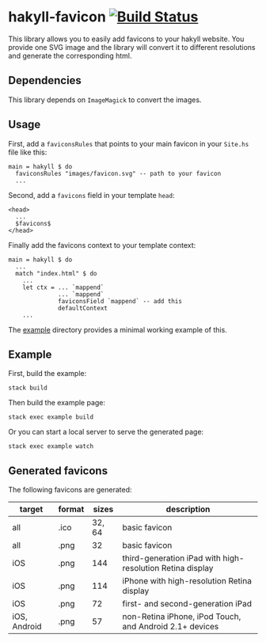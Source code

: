 # hakyll-favicon [![Build Status](https://travis-ci.org/elaye/mushu.svg?branch=master)](https://travis-ci.org/elaye/hakyll-favicon)

This library allows you to easily add favicons to your hakyll website.
You provide one SVG image and the library will convert it to different resolutions and generate the corresponding html.

## Dependencies

This library depends on `ImageMagick` to convert the images.

## Usage

First, add a `faviconsRules` that points to your main favicon in your `Site.hs` file like this:

```
main = hakyll $ do
  faviconsRules "images/favicon.svg" -- path to your favicon
  ...
```

Second, add a `favicons` field in your template `head`:

```
<head>
  ...
  $favicons$
</head>
```

Finally add the favicons context to your template context:

```
main = hakyll $ do
  ...
  match "index.html" $ do
    ...
    let ctx = ... `mappend`
              ... `mappend`
              faviconsField `mappend` -- add this
              defaultContext
    ...
```

The [example](example/) directory provides a minimal working example of this.

## Example

First, build the example:

    stack build

Then build the example page:

    stack exec example build
    
Or you can start a local server to serve the generated page:

    stack exec example watch

## Generated favicons

The following favicons are generated:

target       | format | sizes  | description
-------------|--------|--------|------------
all | .ico | 32, 64 | basic favicon
all | .png | 32 | basic favicon
iOS | .png | 144 | third-generation iPad with high-resolution Retina display
iOS | .png | 114 | iPhone with high-resolution Retina display
iOS | .png | 72 | first- and second-generation iPad
iOS, Android | .png | 57 | non-Retina iPhone, iPod Touch, and Android 2.1+ devices
